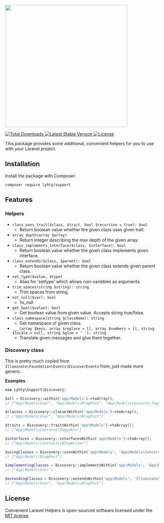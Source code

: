 <p>
  <img src="https://matti.suoraniemi.com/storage/lyhty-support.png" width="400">
</p>

<p>
  <a href="https://packagist.org/packages/lyhty/support">
    <img src="https://img.shields.io/packagist/dt/lyhty/support" alt="Total Downloads">
  </a>
  <a href="https://packagist.org/packages/lyhty/support">
    <img src="https://img.shields.io/packagist/v/lyhty/support" alt="Latest Stable Version">
  </a>
  <a href="https://packagist.org/packages/lyhty/support">
    <img src="https://img.shields.io/packagist/l/lyhty/support" alt="License">
  </a>
</p>

This package provides some additional, convenient helpers for you to use with your Laravel project.

## Installation

Install the package with Composer:

    composer require lyhty/support

## Features

### Helpers

- `class_uses_trait($class, $trait, bool $recursive = true): bool`
  - Return boolean value whether the given class uses given trait.
- `array_depth(array $array)`
  - Return integer describing the max depth of the given array.
- `class_implements_interface($class, $interface): bool`
  - Return boolean value whether the given class implements given interface.
- `class_extends($class, $parent): bool`
  - Return boolean value whether the given class extends given parent class.
- `set_type($value, $type)`
  - Alias for 'settype' which allows non-variables as arguments.
- `trim_spaces(string $string): string`
  - Trim spaces from string.
- `not_null($var): bool`
  - !is_null
- `get_bool($value): bool`
  - Get boolean value from given value. Accepts string true/false.
- `class_namespace(string $className): string`
  - Get namespace of given class.
- `___(array $keys, array $replace = [], array $numbers = [], string $locale = null, string $glue = ' '): string`
  - Translate given messages and glue them together.

### Discovery class

This is pretty much copied from `Illuminate\Foundation\Events\DiscoverEvents` from, just made more
generic.

**Examples**

```php
use Lyhty\Support\Discovery;

$all = Discovery::within('app\Models')->toArray();
// ["App\Models\User", "App\Models\BlogPost", "App\Models\Concerns\Taggable", "App\Models\Contracts\BlogWriter"]

$classes = Discovery::classesWithin('app\Models')->toArray();
// ["App\Models\User", "App\Models\BlogPost"]

$traits = Discovery::traitsWithin('app\Models')->toArray();
// ["App\Models\Concerns\Taggable"]

$interfaces = Discovery::interfacesWithin('app\Models')->toArray();
// ["App\Models\Contracts\BlogWriter"]

$usingClasses = Discovery::usesWithin('app\Models', 'App\Models\Concerns\Taggable')->toArray();
// ["App\Models\BlogPost"]

$implementingClasses = Discovery::implementsWithin('app\Models', 'App\Models\Contracts\BlogWriter')->toArray();
// ["App\Models\User"]

$extendingClasses = Discovery::extendsWithin('app\Models', 'Illuminate\Database\Eloquent\Model')->toArray();
// ["App\Models\User", "App\Models\BlogPost"]
```

## License

Convenient Laravel Helpers is open-sourced software licensed under the [MIT license](LICENSE.md).
